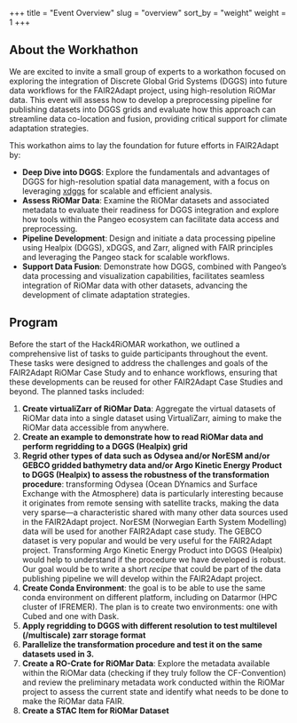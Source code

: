 +++
title = "Event Overview"
slug = "overview"
sort_by = "weight"
weight = 1
+++

## About the Workhathon

We are excited to invite a small group of experts to a workathon focused on exploring the integration of Discrete Global Grid Systems (DGGS) into future data workflows for the FAIR2Adapt project, using high-resolution RiOMar data. This event will assess how to develop a preprocessing pipeline for publishing datasets into DGGS grids and evaluate how this approach can streamline data co-location and fusion, providing critical support for climate adaptation strategies.

This workathon aims to lay the foundation for future efforts in FAIR2Adapt by:

- **Deep Dive into DGGS**: Explore the fundamentals and advantages of DGGS for high-resolution spatial data management, with a focus on leveraging [xdggs](https://github.com/xarray-contrib/xdggs) for scalable and efficient analysis.
- **Assess RiOMar Data**: Examine the RiOMar datasets and associated metadata to evaluate their readiness for DGGS integration and explore how tools within the Pangeo ecosystem can facilitate data access and preprocessing.
- **Pipeline Development**: Design and initiate a data processing pipeline using Healpix (DGGS), xDGGS, and Zarr, aligned with FAIR principles and leveraging the Pangeo stack for scalable workflows.
- **Support Data Fusion**: Demonstrate how DGGS, combined with Pangeo’s data processing and visualization capabilities, facilitates seamless integration of RiOMar data with other datasets, advancing the development of climate adaptation strategies.

## Program 

Before the start of the Hack4RiOMAR workathon, we outlined a comprehensive list of tasks to guide participants throughout the event. These tasks were designed to address the challenges and goals of the FAIR2Adapt RiOMar Case Study and to enhance workflows, ensuring that these developments can be reused for other FAIR2Adapt Case Studies and beyond. The planned tasks included:

1. **Create virtualiZarr of RiOMar Data**: Aggregate the virtual datasets of RiOMar data into a single dataset using VirtualiZarr, aiming to make the RiOMar data accessible from anywhere.
2. **Create an example to demonstrate how to read RiOMar data and perform regridding to a DGGS (Healpix) grid** 
3. **Regrid other types of data such as Odysea and/or NorESM and/or GEBCO gridded bathymetry data and/or Argo Kinetic Energy Product to DGGS (Healpix) to assess the robustness of the transformation procedure**: transforming Odysea (Ocean DYnamics and Surface Exchange with the Atmosphere) data is particularly interesting because it originates from remote sensing with satellite tracks, making the data very sparse—a characteristic shared with many other data sources used in the FAIR2Adapt project. NorESM (Norwegian Earth System Modelling) data will be used for another FAIR2Adapt case study. The GEBCO dataset is very popular and would be very useful for the FAIR2Adapt project. Transforming Argo Kinetic Energy Product into DGGS (Healpix) would help to understand if the procedure we have developed is robust. Our goal would be to write a short *recipe* that could be part of the data publishing pipeline we will develop within the FAIR2Adapt project.
4. **Create Conda Environment**: the goal is to be able to use the same conda environment on different platform, including on Datarmor (HPC cluster of IFREMER). The plan is to create two environments: one with Cubed and one with Dask.
5. **Apply regridding to DGGS with different resolution to test multilevel (/multiscale) zarr storage format**
6. **Parallelize the transformation procedure and test it on the same datasets used in 3.**
7. **Create a RO-Crate for RiOMar Data**: Explore the metadata available within the RiOMar data (checking if they truly follow the CF-Convention) and review the preliminary metadata work conducted within the RiOMar project to assess the current state and identify what needs to be done to make the RiOMar data FAIR. 
8. **Create a STAC Item for RiOMar Dataset**


